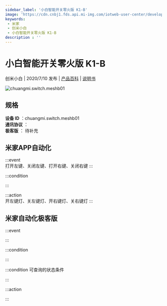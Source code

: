 ```yaml
---
sidebar_label: '小白智能开关零火版 K1-B'
image: 'https://cdn.cnbj1.fds.api.mi-img.com/iotweb-user-center/developer_1679047615585jLaFDRil.png?GalaxyAccessKeyId=AKVGLQWBOVIRQ3XLEW&Expires=9223372036854775807&Signature=9yA23Cxjbo7aQwLqG0L1CW2e2oc='
keywords: 
 - 米家
 - 创米小白
 - 小白智能开关零火版 K1-B
description : ''
---
```

# 小白智能开关零火版 K1-B

创米小白 | 2020/7/10 发布 | [产品百科](https://home.mi.com/webapp/content/baike/product/index.html?model=chuangmi.switch.meshb01/) | [说明书](https://home.mi.com/views/introduction.html?model=chuangmi.switch.meshb01&region=cn)

![chuangmi.switch.meshb01](https://cdn.cnbj1.fds.api.mi-img.com/iotweb-user-center/developer_1679047615585jLaFDRil.png?GalaxyAccessKeyId=AKVGLQWBOVIRQ3XLEW&Expires=9223372036854775807&Signature=9yA23Cxjbo7aQwLqG0L1CW2e2oc=)

## 规格  
> 
**设备 ID** ：chuangmi.switch.meshb01  
**通讯协议** ：  
**极客版**  ： 待补充 


## 米家APP自动化  

:::event  
打开左键、关闭左键、打开右键、关闭右键
:::

:::condition  

:::

:::action   
开左键灯、关左键灯、开右键灯、关右键灯
:::

## 米家自动化极客版  

:::event  

:::

:::condition  

:::

:::condition 可查询的状态条件  

:::

:::action  

:::

        
